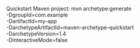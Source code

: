 Quickstart Maven project:
mvn archetype:generate \
  -DgroupId=com.example \
  -DartifactId=my-app \
  -DarchetypeArtifactId=maven-archetype-quickstart \
  -DarchetypeVersion=1.4 \
  -DinteractiveMode=false